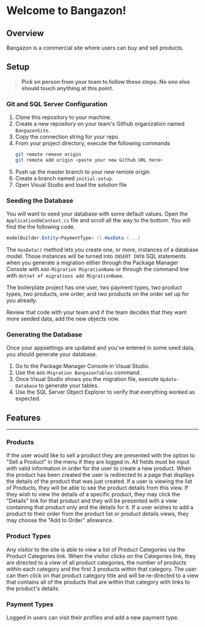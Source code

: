# Welcome to Bangazon!

## Overview

Bangazon is a commercial site where users can buy and sell products. 

## Setup

> **Pick on person from your team to follow these steps. No one else should touch anything at this point.**


### Git and SQL Server Configuration

1. Clone this repository to your machine.
1. Create a new repository on your team's Github organization named `BangazonSite`.
1. Copy the connection string for your repo.
1. From your project directory, execute the following commands
    ```sh
    git remote remove origin
    git remote add origin <paste your new Github URL here>
    ```
1. Push up the master branch to your new remote origin
1. Create a branch named `initial-setup`.
1. Open Visual Studio and load the solution file

### Seeding the Database

You will want to seed your database with some default values. Open the `ApplicationDbContext.cs` file and scroll all the way to the bottom. You will find the the following code.

```cs
modelBuilder.Entity<PaymentType> ().HasData (...)
```

The `HasData()` method lets you create one, or more, instances of a database model. Those instances will be turned into `INSERT INTO` SQL statements when you generate a migration either through the Package Manager Console with `Add-Migration MigrationName` or through the command line with `dotnet ef migrations add MigrationName`.

The boilerplate project has one user, two payment types, two product types, two products, one order, and two products on the order set up for you already.

Review that code with your team and if the team decides that they want more seeded data, add the new objects now.

### Generating the Database

Once your appsettings are updated and you've entered in some seed data, you should generate your database.

1. Go to the Package Manager Console in Visual Studio.
1. Use the `Add-Migration BangazonTables` command.
1. Once Visual Studio shows you the migration file, execute `Update-Database` to generate your tables.
1. Use the SQL Server Object Explorer to verify that everything worked as expected.


## Features
---

### Products
If the user would like to sell a product they are presented with the option to "Sell a Product" in the menu if they are logged in. All fields must be input with valid information in order for the user to create a new product. When the product has been created the user is redirected to a page that displays the details of the product that was just created.
If a user is viewing the list of Products, they will be able to see the product details from this view. If they wish to view the details of a specific product, they may click the "Details" link for that product and they will be presented with a view containing that product only and the details for it. 
If a user wishes to add a product to their order from the product list or product details views, they may choose the "Add to Order" allowance. 

### Product Types
Any visitor to the site is able to view a list of Product Categories via the Product Categories link. When the visitor clicks on the Categories link, they are directed to a view of all product categories, the number of products within each category and the first 3 products within that category. The user can then click on that product category title and will be re-directed to a view that contains all of the products that are within that category with links to the product's details. 

### Payment Types
Logged in users can visit their profiles and add a new payment type. 